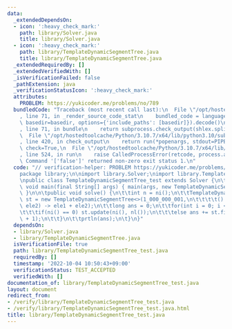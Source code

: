 ```yaml
---
data:
  _extendedDependsOn:
  - icon: ':heavy_check_mark:'
    path: library/Solver.java
    title: library/Solver.java
  - icon: ':heavy_check_mark:'
    path: library/TemplateDynamicSegmentTree.java
    title: library/TemplateDynamicSegmentTree.java
  _extendedRequiredBy: []
  _extendedVerifiedWith: []
  _isVerificationFailed: false
  _pathExtension: java
  _verificationStatusIcon: ':heavy_check_mark:'
  attributes:
    PROBLEM: https://yukicoder.me/problems/no/789
  bundledCode: "Traceback (most recent call last):\n  File \"/opt/hostedtoolcache/Python/3.10.7/x64/lib/python3.10/site-packages/onlinejudge_verify/documentation/build.py\"\
    , line 71, in _render_source_code_stat\n    bundled_code = language.bundle(stat.path,\
    \ basedir=basedir, options={'include_paths': [basedir]}).decode()\n  File \"/opt/hostedtoolcache/Python/3.10.7/x64/lib/python3.10/site-packages/onlinejudge_verify/languages/user_defined.py\"\
    , line 71, in bundle\n    return subprocess.check_output(shlex.split(command))\n\
    \  File \"/opt/hostedtoolcache/Python/3.10.7/x64/lib/python3.10/subprocess.py\"\
    , line 420, in check_output\n    return run(*popenargs, stdout=PIPE, timeout=timeout,\
    \ check=True,\n  File \"/opt/hostedtoolcache/Python/3.10.7/x64/lib/python3.10/subprocess.py\"\
    , line 524, in run\n    raise CalledProcessError(retcode, process.args,\nsubprocess.CalledProcessError:\
    \ Command '['false']' returned non-zero exit status 1.\n"
  code: "// verification-helper: PROBLEM https://yukicoder.me/problems/no/789\n\n\
    package library;\n\nimport library.Solver;\nimport library.TemplateDynamicSegmentTree;\n\
    \npublic class TemplateDynamicSegmentTree_test extends Solver {\n\tpublic static\
    \ void main(final String[] args) { main(args, new TemplateDynamicSegmentTree_test());\
    \ }\n\n\tpublic void solve() {\n\t\tint n = ni();\n\t\tTemplateDynamicSegmentTree<Long>\
    \ st = new TemplateDynamicSegmentTree<>(1_000_000_001,\n\t\t\t\t() -> 0l, (ele1,\
    \ ele2) -> ele1 + ele2);\n\t\tlong ans = 0;\n\t\tfor(int i = 0; i < n; i ++) {\n\
    \t\t\tif(ni() == 0) st.update(ni(), nl());\n\t\t\telse ans += st.find(ni(), ni()\
    \ + 1);\n\t\t}\n\t\tprtln(ans);\n\t}\n}"
  dependsOn:
  - library/Solver.java
  - library/TemplateDynamicSegmentTree.java
  isVerificationFile: true
  path: library/TemplateDynamicSegmentTree_test.java
  requiredBy: []
  timestamp: '2022-10-04 10:50:43+09:00'
  verificationStatus: TEST_ACCEPTED
  verifiedWith: []
documentation_of: library/TemplateDynamicSegmentTree_test.java
layout: document
redirect_from:
- /verify/library/TemplateDynamicSegmentTree_test.java
- /verify/library/TemplateDynamicSegmentTree_test.java.html
title: library/TemplateDynamicSegmentTree_test.java
---
```

